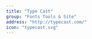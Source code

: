 ```yaml
---
title: "Type Cast"
group: "Fonts Tools & Site"
address: "http://typecast.com/"
icon: "typecast.svg"
---
```

